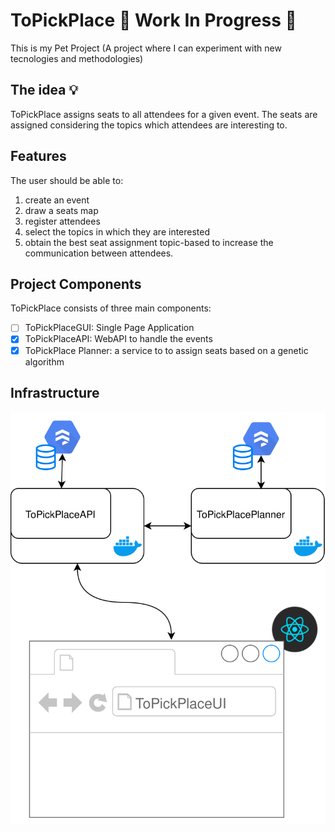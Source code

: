 # ToPickPlace :construction: Work In Progress :construction:
This is my Pet Project (A project where I can experiment with new tecnologies and methodologies)

## The idea :bulb:
ToPickPlace assigns seats to all attendees for a given event.
The seats are assigned considering the topics which attendees are interesting to.

## Features
The user should be able to:
1. create an event
2. draw a seats map 
2. register attendees
3. select the topics in which they are interested
4. obtain the best seat assignment topic-based to increase the communication between attendees.

## Project Components
ToPickPlace consists of three main components:
- [ ] ToPickPlaceGUI: Single Page Application
- [x] ToPickPlaceAPI: WebAPI to handle the events
- [x] ToPickPlace Planner: a service to to assign seats based on a genetic algorithm

## Infrastructure
![infrastructure](Images/ToPickPlace-Main.svg)
